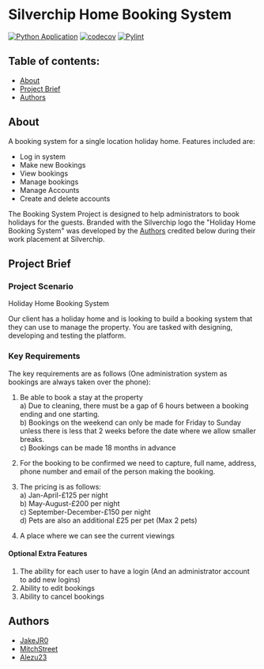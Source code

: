 # Silverchip Home Booking System
[![Python Application](https://github.com/JakeJR0/Silverchip-Home-Booking-System/actions/workflows/python-app.yml/badge.svg)](https://github.com/JakeJR0/Silverchip-Home-Booking-System/actions/workflows/python-app.yml)
[![codecov](https://codecov.io/gh/JakeJR0/Silverchip-Home-Booking-System/branch/main/graph/badge.svg?token=NSBRVLBD3H)](https://codecov.io/gh/JakeJR0/Silverchip-Home-Booking-System)
[![Pylint](https://github.com/JakeJR0/Silverchip-Home-Booking-System/actions/workflows/pylint.yml/badge.svg)](https://github.com/JakeJR0/Silverchip-Home-Booking-System/actions/workflows/pylint.yml)
## Table of contents:
- [About](#about)
- [Project Brief](#project-brief)
- [Authors](#authors)


## About
A booking system for a single location holiday home. Features included are:
- Log in system
- Make new Bookings
- View bookings
- Manage bookings
- Manage Accounts
- Create and delete accounts


The Booking System Project is designed to help administrators to book holidays for the guests.
Branded with the Silverchip logo the "Holiday Home Booking System" was developed by the [Authors](#authors) 
credited below during their work placement at Silverchip.

## Project Brief

### Project Scenario
Holiday Home Booking System

Our client has a holiday home and is looking to build a booking system that they can use to manage the property.
You are tasked with designing, developing and testing the platform.

### Key Requirements

The key requirements are as follows (One administration system as bookings are always taken over the phone):

1) Be able to book a stay at the property<br>
  a) Due to cleaning, there must be a gap of 6 hours between a booking ending and one starting.<br>
  b) Bookings on the weekend can only be made for Friday to Sunday unless there is less that 2 weeks before the 
date where we allow smaller breaks.<br>
  c) Bookings can be made 18 months in advance<br>

2) For the booking to be confirmed we need to capture, full name, address, phone number and email of the person making the booking.<br>

4) The pricing is as follows:<br>
  a) Jan-April-£125 per night<br>
  b) May-August-£200 per night<br>
  c) September-December-£150 per night<br>
  d) Pets are also an additional £25 per pet (Max 2 pets)<br>
  
4) A place where we can see the current viewings<br>

#### Optional Extra Features

1) The ability for each user to have a login (And an administrator account to add new logins)<br>
2) Ability to edit bookings<br>
3) Ability to cancel bookings<br>


## Authors
- [JakeJR0](https://github.com/JakeJR0)
- [MitchStreet](https://github.com/MitchStreet)
- [Alezu23](https://github.com/Alezu23)
